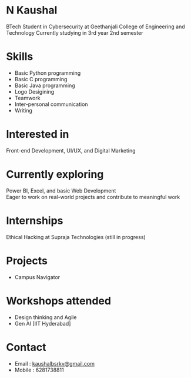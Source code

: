 # N Kaushal
BTech Student in Cybersecurity at Geethanjali College of Engineering and Technology
Currently studying in 3rd year 2nd semester
# Skills
- Basic Python programming
- Basic C programming
- Basic Java programming
- Logo Desigining
- Teamwork
- Inter-personal communication
- Writing
# Interested in
Front-end Development, UI/UX, and Digital Marketing  
# Currently exploring 
Power BI, Excel, and basic Web Development  
Eager to work on real-world projects and contribute to meaningful work
# Internships
Ethical Hacking at Supraja Technologies (still in progress)
# Projects
- Campus Navigator
# Workshops attended
- Design thinking and Agile
- Gen AI [IIT Hyderabad]

# Contact
- Email : kaushalbsrkv@gmail.com
- Mobile : 6281738811
